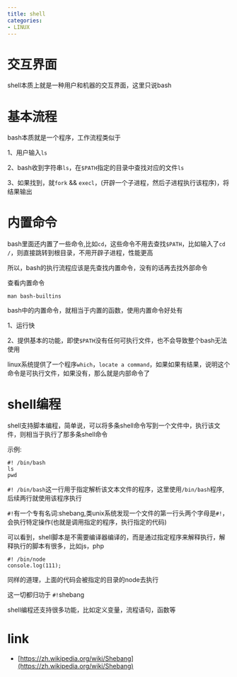 ```yaml
---
title: shell
categories: 
- LINUX
---
```


# 交互界面

shell本质上就是一种用户和机器的交互界面，这里只说bash

# 基本流程

bash本质就是一个程序，工作流程类似于

1、用户输入`ls`

2、bash收到字符串`ls`，在`$PATH`指定的目录中查找对应的文件`ls`

3、如果找到，就`fork` && `execl`，(开辟一个子进程，然后子进程执行该程序)，将结果输出





# 内置命令

bash里面还内置了一些命令,比如`cd`，这些命令不用去查找`$PATH`，比如输入了`cd /`，则直接跳转到根目录，不用开辟子进程，性能更高

所以，bash的执行流程应该是先查找内置命令，没有的话再去找外部命令


查看内置命令

```
man bash-builtins
```

bash中的内置命令，就相当于内置的函数，使用内置命令好处有

1、运行快

2、提供基本的功能，即使`$PATH`没有任何可执行文件，也不会导致整个bash无法使用

linux系统提供了一个程序`which`，`locate a command`，如果如果有结果，说明这个命令是可执行文件，如果没有，那么就是内部命令了


# shell编程

shell支持脚本编程，简单说，可以将多条shell命令写到一个文件中，执行该文件，则相当于执行了那多条shell命令

示例:
```
#! /bin/bash
ls
pwd
```


`#! /bin/bash`这一行用于指定解析该文本文件的程序，这里使用`/bin/bash`程序,后续两行就使用该程序执行

`#!`有一个专有名词:shebang,类unix系统发现一个文件的第一行头两个字母是`#!`，会执行特定操作(也就是调用指定的程序，执行指定的代码)


可以看到，shell脚本是不需要编译器编译的，而是通过指定程序来解释执行，解释执行的脚本有很多，比如js，php

```
#! /bin/node 
console.log(111);
```
同样的道理，上面的代码会被指定的目录的node去执行

这一切都归功于 `#!`shebang


shell编程还支持很多功能，比如定义变量，流程语句，函数等



# link
- [https://zh.wikipedia.org/wiki/Shebang](https://zh.wikipedia.org/wiki/Shebang)
